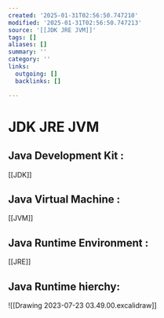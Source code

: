```yaml
---
created: '2025-01-31T02:56:50.747210'
modified: '2025-01-31T02:56:50.747213'
source: '[[JDK JRE JVM]]'
tags: []
aliases: []
summary: ''
category: ''
links:
  outgoing: []
  backlinks: []

---
```


# JDK JRE JVM


## Java Development Kit :
[[JDK]]

## Java Virtual Machine : 
[[JVM]]

## Java Runtime Environment : 
[[JRE]]  


## Java Runtime hierchy:
![[Drawing 2023-07-23 03.49.00.excalidraw]]



